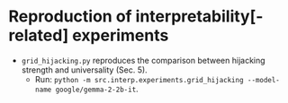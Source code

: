 # Reproduction of interpretability[-related] experiments

- `grid_hijacking.py` reproduces the comparison between hijacking strength and universality (Sec. 5).
    - Run: `python -m src.interp.experiments.grid_hijacking --model-name google/gemma-2-2b-it`.